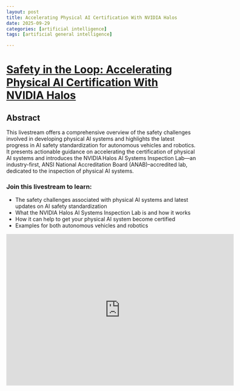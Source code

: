 ```yaml
---
layout: post
title: Accelerating Physical AI Certification With NVIDIA Halos
date: 2025-09-29
categories: [artificial intelligence]
tags: [artificial general intelligence]

---
```




# [Safety in the Loop: Accelerating Physical AI Certification With NVIDIA Halos](https://www.youtube.com/watch?v=gaWaUa27ufQ)


## Abstract

This livestream offers a comprehensive overview of the safety challenges involved in developing physical AI systems and highlights the latest progress in AI safety standardization for autonomous vehicles and robotics. It presents actionable guidance on accelerating the certification of physical AI systems and introduces the NVIDIA Halos AI Systems Inspection Lab—an industry-first, ANSI National Accreditation Board (ANAB)–accredited lab, dedicated to the inspection of physical AI systems.

### Join this livestream to learn:  
    
* The safety challenges associated with physical AI systems and latest updates on AI safety standardization
* What the NVIDIA Halos AI Systems Inspection Lab is and how it works
* How it can help to get your physical AI system become certified
* Examples for both autonomous vehicles and robotics

<iframe width="600" height="400" src="https://www.youtube.com/embed/gaWaUa27ufQ?si=q8bV3bE7MXFUZDmZ" title="YouTube video player" frameborder="0" allow="accelerometer; autoplay; clipboard-write; encrypted-media; gyroscope; picture-in-picture; web-share" referrerpolicy="strict-origin-when-cross-origin" allowfullscreen></iframe>